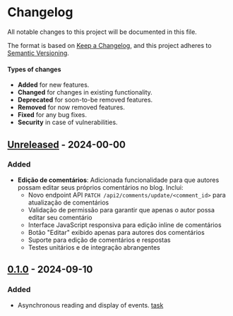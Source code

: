 # Changelog

All notable changes to this project will be documented in this file.

The format is based on [Keep a Changelog](https://keepachangelog.com),
and this project adheres to [Semantic Versioning](https://semver.org/spec/v2.0.0.html).

#### Types of changes

-   **Added** for new features.
-   **Changed** for changes in existing functionality.
-   **Deprecated** for soon-to-be removed features.
-   **Removed** for now removed features.
-   **Fixed** for any bug fixes.
-   **Security** in case of vulnerabilities.

## [Unreleased](https://github.com/herrmartins/ibarecisa/commits/Unreleased) - 2024-00-00

### Added

- **Edição de comentários**: Adicionada funcionalidade para que autores possam editar seus próprios comentários no blog. Inclui:
  - Novo endpoint API `PATCH /api2/comments/update/<comment_id>` para atualização de comentários
  - Validação de permissão para garantir que apenas o autor possa editar seu comentário
  - Interface JavaScript responsiva para edição inline de comentários
  - Botão "Editar" exibido apenas para autores dos comentários
  - Suporte para edição de comentários e respostas
  - Testes unitários e de integração abrangentes

## [0.1.0](https://github.com/herrmartins/ibarecisa/commits/0.1.0) - 2024-09-10

### Added

- Asynchronous reading and display of events. [task](https://trello.com/c/dbiwvUKf/8-chama-eventos-assincronamente)
